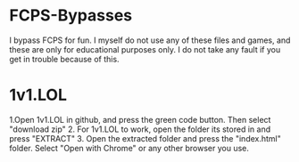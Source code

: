 # FCPS-Bypasses
I bypass FCPS for fun. I myself do not use any of these files and games, and these are only for educational purposes only. I do not take any fault if you get in trouble because of this.
# 1v1.LOL
1.Open 1v1.LOL in github, and press the green code button. Then select "download zip"
2. For 1v1.LOL to work, open the folder its stored in and press "EXTRACT"
3. Open the extracted folder and press the "index.html" folder. Select "Open with Chrome" or any other browser you use. 
